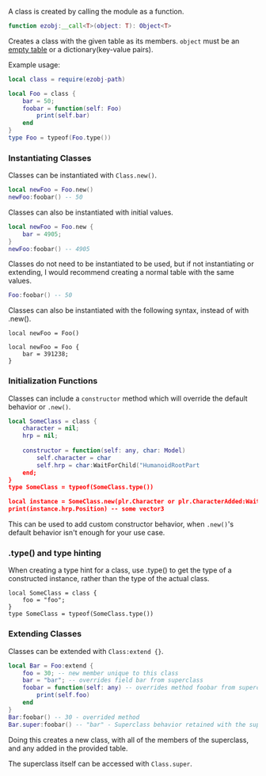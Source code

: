 A class is created by calling the module as a function.
```lua
function ezobj:__call<T>(object: T): Object<T>
```
Creates a class with the given table as its members.
`object` must be an [empty table](ezobj/Abstract%20Classes) or a dictionary(key-value pairs).

Example usage:
```lua
local class = require(ezobj-path)

local Foo = class {
	bar = 50;
	foobar = function(self: Foo)
		print(self.bar)
	end
}
type Foo = typeof(Foo.type())
```
### Instantiating Classes

Classes can be instantiated with `Class.new()`.
```lua
local newFoo = Foo.new()
newFoo:foobar() -- 50
```

Classes can also be instantiated with initial values.
```lua
local newFoo = Foo.new {
	bar = 4905;
}
newFoo:foobar() -- 4905
```

Classes do not need to be instantiated to be used, but if not instantiating or extending, I would recommend creating a normal table with the same values.
```lua
Foo:foobar() -- 50
```

Classes can also be instantiated with the following syntax, instead of with .new().

```luau
local newFoo = Foo()

local newFoo = Foo {
	bar = 391238;
}
```

### Initialization Functions
Classes can include a `constructor` method which will override the default behavior or `.new()`.

```lua
local SomeClass = class {
	character = nil;
	hrp = nil;
	
	constructor = function(self: any, char: Model)
		self.character = char
		self.hrp = char:WaitForChild("HumanoidRootPart
	end;
}
type SomeClass = typeof(SomeClass.type())

local instance = SomeClass.new(plr.Character or plr.CharacterAdded:Wait())
print(instance.hrp.Position) -- some vector3


```
This can be used to add custom constructor behavior, when `.new()`'s default behavior isn't enough for your use case.

### .type() and type hinting
When creating a type hint for a class, use .type() to get the type of a constructed instance, rather than the type of the actual class.
```luau
local SomeClass = class {
	foo = "foo";
}
type SomeClass = typeof(SomeClass.type())
```

### Extending Classes

Classes can be extended with `Class:extend {}`.
```lua
local Bar = Foo:extend {
	foo = 30; -- new member unique to this class
	bar = "bar"; -- overrides field bar from superclass
	foobar = function(self: any) -- overrides method foobar from superclass
		print(self.foo)
	end
}
Bar:foobar() -- 30 - overrided method 
Bar.super:foobar() -- "bar" - Superclass behavior retained with the super table
```
Doing this creates a new class, with all of the members of the superclass, and any added in the provided table.

The superclass itself can be accessed with `Class.super`.
